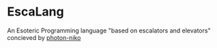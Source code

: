 # EscaLang

An Esoteric Programming language "based on escalators and elevators" concieved by [photon-niko
](https://github.com/photon-niko)
